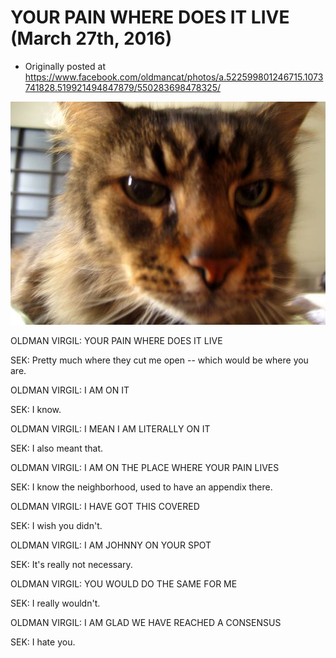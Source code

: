 # YOUR PAIN WHERE DOES IT LIVE (March 27th, 2016)

 * Originally posted at https://www.facebook.com/oldmancat/photos/a.522599801246715.1073741828.519921494847879/550283698478325/

![OLDMAN CAT](../images/12417522_550283698478325_3880530102951593180_n.jpg)

OLDMAN VIRGIL: YOUR PAIN WHERE DOES IT LIVE

SEK: Pretty much where they cut me open -- which would be where you are.

OLDMAN VIRGIL: I AM ON IT

SEK: I know.

OLDMAN VIRGIL: I MEAN I AM LITERALLY ON IT

SEK: I also meant that.

OLDMAN VIRGIL: I AM ON THE PLACE WHERE YOUR PAIN LIVES

SEK: I know the neighborhood, used to have an appendix there.

OLDMAN VIRGIL: I HAVE GOT THIS COVERED

SEK: I wish you didn't.

OLDMAN VIRGIL: I AM JOHNNY ON YOUR SPOT

SEK: It's really not necessary.

OLDMAN VIRGIL: YOU WOULD DO THE SAME FOR ME

SEK: I really wouldn't.

OLDMAN VIRGIL: I AM GLAD WE HAVE REACHED A CONSENSUS

SEK: I hate you.

